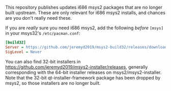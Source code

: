 This repository publishes updates i686 msys2 packages that are no longer built upstream.  These are only relevant for i686 msys2 installs, and chances are you don't really need these. 

If you are *really* sure you need i686 msys2, add the following *before* `[msys]` in your msys32's `/etc/pacman.conf`:

```ini
[build32]
Server = https://github.com/jeremyd2019/msys2-build32/releases/download/repo
SigLevel = Never
```

You can also find 32-bit installers in https://github.com/jeremyd2019/msys2-installer/releases, generally corresponding with the 64-bit installer releases on msys2/msys2-installer.
Note that the 32-bit qt-installer-framework package has been dropped by msys2, so those installers are no longer built.
